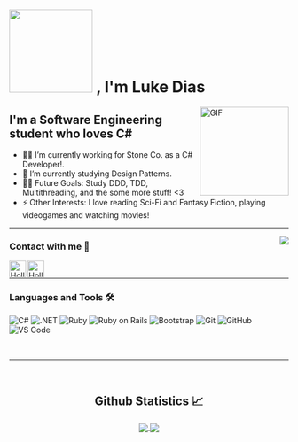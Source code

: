 # <img width="150px" src="https://www.askideas.com/media/07/Hello-Animated-Header-Image.gif" /> , I'm Luke Dias

<img align="right" alt="GIF" height="160px" src="https://media.giphy.com/media/du3J3cXyzhj75IOgvA/giphy.gif" />

## I'm a Software Engineering student who loves C#

- 👨‍💻 I’m currently working for Stone Co. as a C# Developer!.
- 🌱 I’m currently studying Design Patterns.
- 💪🏼 Future Goals: Study DDD, TDD, Multithreading, and the some more stuff! <3
- ⚡ Other Interests: I love reading Sci-Fi and Fantasy Fiction, playing videogames and  watching movies!

---

<img align="right" src="http://estruyf-github.azurewebsites.net/api/VisitorHit?user=LukeDias42&repo=LukeDias42&countColorcountColor&countColor=%237B1E7B"/>

### Contact with me 📝

[<img align="left" alt="HollowWizard | LinkedIn" height="30px" src="https://cdn-icons-png.flaticon.com/512/145/145807.png"/>][linkedin]
[<img align="left" alt="HollowWizard | Instagram" height="30px" src="https://image.flaticon.com/icons/svg/725/725278.svg" />][instagram]

<br />

---

### Languages and Tools 🛠 

![C#](https://img.shields.io/badge/-%23-purple?logo=c#)
![.NET](https://img.shields.io/badge/-.NET-blue?logo=.NET)
![Ruby](https://img.shields.io/badge/-Ruby-red?logo=ruby)
![Ruby on Rails](https://img.shields.io/badge/-Ruby%20on%20Rails-red?logo=ruby-on-rails)
![Bootstrap](https://img.shields.io/badge/-Bootstrap-563D7C?style=flat-square&logo=Bootstrap)
![Git](https://img.shields.io/badge/-Git-%23F05032?style=flat-square&logo=git&logoColor=%23ffffff)
![GitHub](https://img.shields.io/badge/-GitHub-181717?style=flat-square&logo=github)
![VS Code](http://img.shields.io/badge/-VS%20Code-007ACC?style=flat-square&logo=visual-studio-code&logoColor=ffffff)

<br/>

---

<br/>

  <h2 align="center"> Github Statistics 📈 </h2>
  
  <div align="center"> 
     <a href="">
      <img align="center" src="https://github-readme-stats.vercel.app/api?username=LukeDias42&show_icons=true&theme=tokyonight&count_private=true" />
    </a>
    <a href="">
      <img align="center" src="https://github-readme-stats.vercel.app/api/top-langs/?username=LukeDias42&theme=tokyonight&line_height=40&hide=shader,html&count_private=true"/>
    </a>
</div

<br/>

[instagram]: https://www.instagram.com/ged_fenrirluke/
[linkedin]: https://www.linkedin.com/in/lucasdiasufrj/
